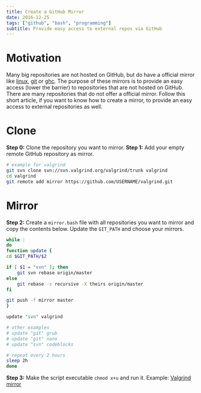 ```yaml
---
title: Create a GitHub Mirror
date: 2016-12-25
tags: ["github", "bash", "programming"]
subtitle: Provide easy access to external repos via GitHub
---
```


# Motivation
Many big repositories are not hosted on GitHub, but do have a official mirror like [linux](https://github.com/torvalds/linux), [git](https://github.com/git/git) or [ghc](https://github.com/ghc/ghc). The purpose of these mirrors is to provide an easy access (lower the barrier) to repositories that are not hosted on GitHub. There are many repositories that do not offer a official mirror.  Follow this short article, if you want to know how to create a mirror, to provide an easy access to external repositories as well.

# Clone
**Step 0:** Clone the repository you want to mirror.
**Step 1:** Add your empty remote GitHub repository as mirror.

```sh
# example for valgrind
git svn clone svn://svn.valgrind.org/valgrind/trunk valgrind
cd valgrind
git remote add mirror https://github.com/USERNAME/valgrind.git
```

# Mirror
**Step 2:** Create a `mirror.bash` file with all repositories you want to mirror and copy the contents below. Update the `GIT_PATH` and choose your mirrors.
```bash
while :
do
function update {
cd $GIT_PATH/$2

if [ $1 = "svn" ]; then
    git svn rebase origin/master
else
    git rebase -s recursive -X theirs origin/master
fi

git push -f mirror master
}

update "svn" valgrind

# other examples
# update "git" grub
# update "git" nano
# update "svn" codeblocks

# repeat every 2 hours
sleep 2h
done
```

**Step 3:** Make the script executable `chmod x+u` and run it. Example: [Valgrind mirror](https://github.com/madnight/valgrind)


